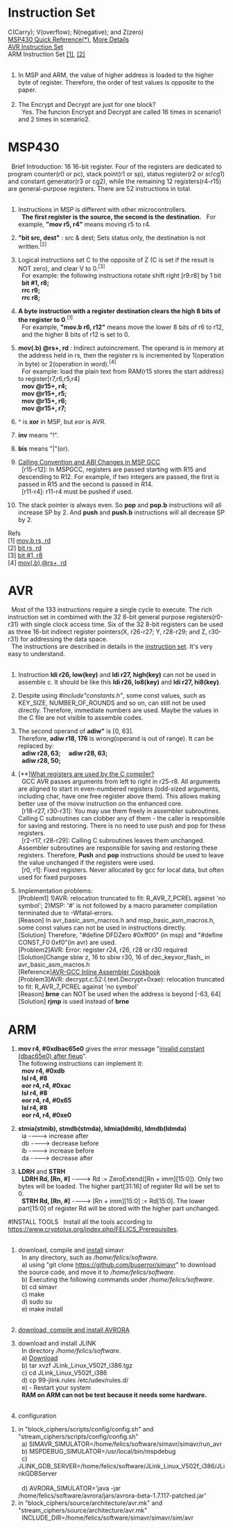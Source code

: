 # Instruction Set
C(Carry); V(overflow); N(negative); and Z(zero)<br>
<a href="http://www.ece.utep.edu/courses/web3376/Links_files/MSP430%20Quick%20Reference.pdf" target="_blank">MSP430 Quick Reference(*)</a>, <a href="http://mspgcc.sourceforge.net/manual/book1.html" target="_blank">More Details</a><br>
<a href="http://www.atmel.com/images/atmel-0856-avr-instruction-set-manual.pdf" target="_blank">AVR Instruction Set</a><br>
ARM Instruction Set <a href="http://infocenter.arm.com/help/topic/com.arm.doc.qrc0001m/QRC0001_UAL.pdf" target="_blank">[1]</a>, <a href="http://infocenter.arm.com/help/topic/com.arm.doc.ddi0337h/DDI0337H_cortex_m3_r2p0_trm.pdf" target="_blank">[2]</a><br><br>
1. In MSP and ARM, the value of higher address is loaded to the higher byte of register. Therefore, the order of test values is opposite to the paper.<br><br>
2. The Encrypt and Decrypt are just for one block?<br>
&nbsp;&nbsp;Yes. The funcion Encrypt and Decrypt are called 16 times in scenario1 and 2 times in scenario2.<br>

# MSP430
&nbsp;&nbsp;Brief Introduction: 16 16-bit register. Four of the registers are dedicated to program counter(r0 or pc), stack point(r1 or sp), status register(r2 or sr/cg1) and constant generator(r3 or cg2), while the remaining 12 registers(r4-r15) are general-purpose registers. There are 52 instructions in total.<br><br>

1. Instructions in MSP is different with other microcontrollers.<br>
&nbsp;&nbsp;<b>The first register is the source, the second is the destination.</b>
&nbsp;&nbsp;For example, <b>"mov r5, r4"</b> means moving r5 to r4.

2. <b>"bit src, dest"</b> : src & dest; Sets status only, the destination is not written.<sup>[2]</sup><br>

3. Logical instructions set C to the opposite of Z (C is set if the result is NOT zero), and clear V to 0.<sup>[3]</sup><br>
&nbsp;&nbsp;For example: the following instructions rotate shift right [r9:r8] by 1 bit<br>
&nbsp;&nbsp;<b>bit	#1,	r8;</b><br>
&nbsp;&nbsp;<b>rrc	r9;</b><br>
&nbsp;&nbsp;<b>rrc	r8;</b><br>

4. <b>A byte instruction with a register destination clears the high 8 bits of the register to 0</b>.<sup>[1]</sup><br>
&nbsp;&nbsp;For example, <b>"mov.b r6, r12"</b> means move the lower 8 bits of r6 to r12,<br>
&nbsp;&nbsp;and the higher 8 bits of r12 is set to 0.<br>

5. <b>mov(.b) @rs+, rd</b> : Indirect autoincrement. The operand is in memory at the address held in rs, then the register rs is incremented by 1(operation in byte) or 2(operation in word).<sup>[4]</sup><br>
&nbsp;&nbsp;For example: load the plain text from RAM(r15 stores the start address) to register[r7,r6,r5,r4]<br>
&nbsp;&nbsp;<b>mov    @r15+,    r4;</b><br>
&nbsp;&nbsp;<b>mov    @r15+,    r5;</b><br>
&nbsp;&nbsp;<b>mov    @r15+,    r6;</b><br>
&nbsp;&nbsp;<b>mov    @r15+,    r7;</b><br>

6. ^ is <b>xor</b> in MSP, but <i>eor</i> is AVR.<br>

7. <b>inv</b> means "!".<br>

8. <b>bis</b> means "|"(or).<br>

9. <a href="http://www.ti.com/lit/an/slaa664/slaa664.pdf" target="_blank">Calling Convention and ABI Changes in MSP GCC</a><br>
&nbsp;&nbsp;[r15-r12]: In MSPGCC, registers are passed starting with R15 and descending to R12. For example, if two integers are passed, the first is passed in R15 and the second is passed in R14.<br>
&nbsp;&nbsp;[r11-r4]: r11-r4 must be pushed if used.<br>

10. The stack pointer is always even. So <b>pop</b> and <b>pop.b</b> instructions will all increase SP by 2. And <b>push</b> and <b>push.b</b> instructions will all decrease SP by 2.<br>

Refs<br>
[1] <a href="http://mspgcc.sourceforge.net/manual/x214.html" target="_blank">mov.b rs, rd</a><br>
[2] <a href="http://mspgcc.sourceforge.net/manual/x223.html" target="_blank">bit rs, rd</a><br>
[3] <a href="http://mspgcc.sourceforge.net/manual/x82.html" target="_blank">bit	#1,	r8</a><br>
[4] <a href="http://www.ece.utep.edu/courses/web3376/Links_files/MSP430%20Quick%20Reference.pdf" target="_blank">mov(.b) @rs+, rd</a><br>

# AVR
&nbsp;&nbsp;Most of the 133 instructions require a single cycle to execute. The rich instruction set in combimed with the 32 8-bit general purpose registers(r0-r31) with single clock access time. Six of the 32 8-bit registers can be used as three 16-bit indirect register pointers(X, r26-r27; Y, r28-r29; and Z, r30-r31) for addressing the data space.<br>
&nbsp;&nbsp;The instructions are described in details in the <a href="http://www.atmel.com/images/atmel-0856-avr-instruction-set-manual.pdf" target="_blank">instruction set</a>. It's very easy to understand.<br><br>

1. Instruction <b>ldi r26, low(key)</b> and <b>ldi r27, high(key)</b> can not be used in assemble c. It should be like this <b>ldi r26, lo8(key)</b> and <b>ldi r27, hi8(key)</b>.<br>

2. Despite using <i>#include"constants.h"</i>, some const values, such as KEY_SIZE, NUMBER_OF_ROUNDS and so on, can still not be used directly. Therefore, immediate numbers are used. Maybe the values in the C file are not visible to assemble codes.<br>

3. The second operand of <b>adiw"</b> is [0, 63]. <br>
Therefore, <b>adiw r18, 176</b> is wrong(operand is out of range). It can be replaced by:<br>
&nbsp;&nbsp;<b>adiw r28, 63;&nbsp;&nbsp;</b>
&nbsp;&nbsp;<b>adiw r28, 63;</b><br>
&nbsp;&nbsp;<b>adiw r28, 50;</b><br>

4. [**]<a href="http://www.atmel.com/webdoc/AVRLibcReferenceManual/FAQ_1faq_reg_usage.html" target="_blank">What registers are used by the C compiler?</a><br>
&nbsp;&nbsp;GCC AVR passes arguments from left to right in r25-r8. All arguments are aligned to start in even-numbered registers (odd-sized arguments, including char, have one free register above them). This allows making better use of the movw instruction on the enhanced core.<br>
&nbsp;&nbsp;[r18-r27, r30-r31]: You may use them freely in assembler subroutines. Calling C subroutines can clobber any of them - the caller is responsible for saving and restoring. There is no need to use push and pop for these registers.<br>
&nbsp;&nbsp;[r2-r17, r28-r29]: Calling C subroutines leaves them unchanged. Assembler subroutines are responsible for saving and restoring these registers. Therefore, <b>Push</b> and <b>pop</b> instructions should be used to leave the value unchanged if the registers were used.<br>
&nbsp;&nbsp;[r0, r1]: Fixed registers. Never allocated by gcc for local data, but often used for fixed purposes<br>

5. Implementation problems:<br>
[Problem1] 1)AVR: relocation truncated to fit: R_AVR_7_PCREL against 'no symbol'; 2)MSP: '#' is not followed by a macro parameter compilation terminated due to -Wfatal-errors.<br>
[Reason] In avr_basic_asm_macros.h and msp_basic_asm_macros.h, some const values can not be used in instructions directly.<br>
[Solution] Therefore, "#define DFDZero #0xff00" (in msp) and "#define CONST_F0 0xf0"(in avr) are used.<br>
[Problem2]AVR: Error: register r24, r26, r28 or r30 required<br>
[Solution]Change sbiw z, 16 to sbiw r30, 16 of dec_keyxor_flash_ in avr_basic_asm_macros.h<br>
[Reference]<a href="http://www.nongnu.org/avr-libc/user-manual/inline_asm.html" target="_blank">AVR-GCC Inline Assembler Cookbook</a><br>
[Problem3]AVR: decrypt.c:52:(.text.Decrypt+0xae): relocation truncated to fit: R_AVR_7_PCREL against 'no symbol'<br>
[Reason] <b>brne</b> can NOT be used when the address is beyond [-63, 64]<br>
[Solution] <b>rjmp</b> is used instead of <b>brne</b><br>

# ARM
1. <b>mov r4, #0xdbac65e0</b> gives the error message "<a href="http://stackoverflow.com/questions/10261300/invalid-constant-after-fixup" target="_blank">invalid constant (dbac65e0) after fieup</a>".<br>
The following instructions can implement it:<br>
&nbsp;&nbsp;<b>mov r4, #0xdb</b><br>
&nbsp;&nbsp;<b>lsl r4, #8</b><br>
&nbsp;&nbsp;<b>eor r4, r4, #0xac</b><br>
&nbsp;&nbsp;<b>lsl r4, #8</b><br>
&nbsp;&nbsp;<b>eor r4, r4, #0x65</b><br>
&nbsp;&nbsp;<b>lsl r4, #8</b><br>
&nbsp;&nbsp;<b>eor r4, r4, #0xe0</b><br>

2. <b>stmia(stmib), stmdb(stmda), ldmia(ldmib), ldmdb(ldmda)</b><br>
&nbsp;&nbsp;ia ----> increase after<br>
&nbsp;&nbsp;db ----> decrease before<br>
&nbsp;&nbsp;ib ----> increase before<br>
&nbsp;&nbsp;da ----> decrease after<br>

3. <b>LDRH</b> and <b>STRH</b><br>
&nbsp;&nbsp;<b>LDRH Rd, [Rn, #<imm>]</b> ----> Rd := ZeroExtend([Rn + imm][15:0]). Only two bytes will be loaded. The higher part[31:16] of register Rd will be set to 0.<br>
&nbsp;&nbsp;<b>STRH Rd, [Rn, #<imm>]</b> ----> [Rn + imm][15:0] := Rd[15:0]. The lower part[15:0] of register Rd will be stored with the higher part unchanged.<br>

#INSTALL TOOLS
&nbsp;&nbsp;Install all the tools according to <a href="https://www.cryptolux.org/index.php/FELICS_Prerequisites" target="_blank">https://www.cryptolux.org/index.php/FELICS_Prerequisites</a>.<br><br>
1. download, compile and <a href="https://github.com/buserror-uk/simavr/blob/master/doc/manual/manual.pdf?raw=true" target="_blank">install</a> simavr<br>
&nbsp;&nbsp;In any directory, such as <i>/home/felics/software</i>.<br>
&nbsp;&nbsp;a) using "git clone https://github.com/buserror/simavr" to download the source code, and move it to <i>/home/felics/software</i>.<br>
&nbsp;&nbsp;b) Executing the following commands under <i>/home/felics/software</i>.<br>
&nbsp;&nbsp;b) cd simavr<br>
&nbsp;&nbsp;c) make<br>
&nbsp;&nbsp;d) sudo su<br>
&nbsp;&nbsp;e) make install<br><br>

2. <a href="https://www.cryptolux.org/index.php/FELICS_Avrora_patch" target="_blank">download, compile and install AVRORA</a><br>

3. download and install JLINK<br>
&nbsp;&nbsp;In directory <i>/home/felics/software</i>.<br>
&nbsp;&nbsp;a) <a href="https://www.segger.com/jlink-software.html" target="_blank">Download</a><br>
&nbsp;&nbsp;b) tar xvzf JLink_Linux_V502f_i386.tgz<br>
&nbsp;&nbsp;c) cd JLink_Linux_V502f_i386<br>
&nbsp;&nbsp;d) cp 99-jlink.rules /etc/udev/rules.d/<br>
&nbsp;&nbsp;e) - Restart your system<br>
&nbsp;&nbsp;<b>RAM on ARM can not be test because it needs some hardware.</b><br><br>

4. configuration<br>
1) in "block_ciphers/scripts/config/config.sh" and "stream_ciphers/scripts/config/config.sh"<br>
&nbsp;&nbsp;a) SIMAVR_SIMULATOR=/home/felics/software/simavr/simavr/run_avr<br>
&nbsp;&nbsp;b) MSPDEBUG_SIMULATOR=/usr/local/bin/mspdebug<br>
&nbsp;&nbsp;c) JLINK_GDB_SERVER=/home/felics/software/JLink_Linux_V502f_i386/JLinkGDBServer<br><br>
&nbsp;&nbsp;d) AVRORA_SIMULATOR='java -jar /home/felics/software/avrora/jars/avrora-beta-1.7.117-patched.jar'<br>	
2) in "block_ciphers/source/architecture/avr.mk" and "stream_ciphers/source/architecture/avr.mk"<br>
&nbsp;&nbsp;INCLUDE_DIR=/home/felics/software/simavr/simavr/sim/avr<br>
